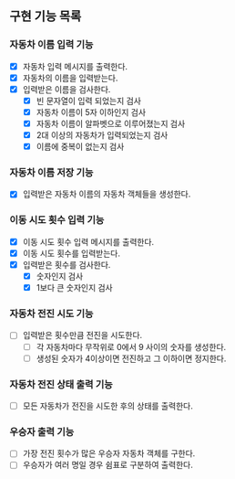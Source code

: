 ## 구현 기능 목록
### 자동차 이름 입력 기능

- [x]  자동차 입력 메시지를 출력한다.
- [x]  자동차의 이름을 입력받는다.
- [x]  입력받은 이름을 검사한다.
    - [x]  빈 문자열이 입력 되었는지 검사
    - [x]  자동차 이름이 5자 이하인지 검사
    - [x]  자동차 이름이 알파벳으로 이루어졌는지 검사
    - [x]  2대 이상의 자동차가 입력되었는지 검사
    - [x]  이름에 중복이 없는지 검사

### 자동차 이름 저장 기능

- [x]  입력받은 자동차 이름의 자동차 객체들을 생성한다.

### 이동 시도 횟수 입력 기능

- [x]  이동 시도 횟수 입력 메시지를 출력한다.
- [x]  이동 시도 횟수를 입력받는다.
- [x]  입력받은 횟수를 검사한다.
    - [x]  숫자인지 검사
    - [x]  1보다 큰 숫자인지 검사

### 자동차 전진 시도 기능

- [ ]  입력받은 횟수만큼 전진을 시도한다.
    - [ ]  각 자동차마다 무작위로 0에서 9 사이의 숫자를 생성한다.
    - [ ]  생성된 숫자가 4이상이면 전진하고 그 이하이면 정지한다.

### 자동차 전진 상태 출력 기능

- [ ]  모든 자동차가 전진을 시도한 후의 상태를 출력한다.

### 우승자 출력 기능

- [ ]  가장 전진 횟수가 많은 우승자 자동차 객체를 구한다.
- [ ]  우승자가 여러 명일 경우 쉼표로 구분하여 출력한다.